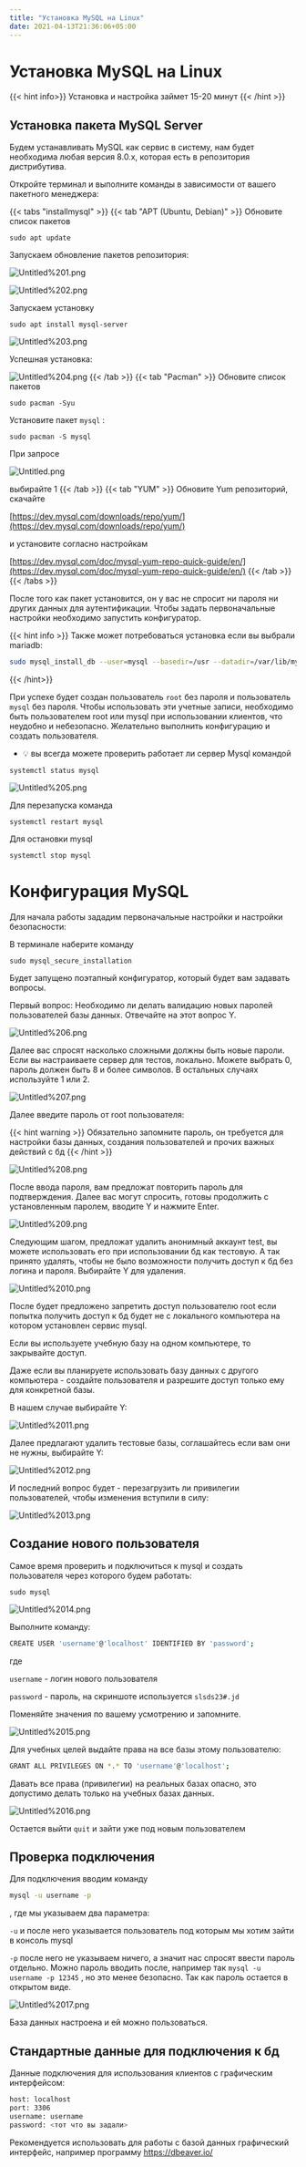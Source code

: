 ```yaml
---
title: "Установка MySQL на Linux"
date: 2021-04-13T21:36:06+05:00
---
```

# Установка MySQL на Linux

{{< hint info>}}
Установка и настройка займет 15-20 минут
{{< /hint >}}

## Установка пакета MySQL Server

Будем устанавливать MySQL как сервис в систему, нам будет необходима любая версия 8.0.x, которая есть в  репозитория дистрибутива.

Откройте терминал и выполните команды в зависимости от вашего пакетного менеджера:

{{< tabs "installmysql" >}}
{{< tab "APT (Ubuntu, Debian)" >}}
Обновите список пакетов

`sudo apt update`

Запускаем обновление пакетов репозитория:

![Untitled%201.png](Untitled%201.png)

![Untitled%202.png](Untitled%202.png)

Запускаем установку

`sudo apt install mysql-server`

![Untitled%203.png](Untitled%203.png)

Успешная установка:

![Untitled%204.png](Untitled%204.png)
{{< /tab >}}
{{< tab "Pacman" >}}
Обновите список пакетов

`sudo pacman -Syu`

Установите пакет `mysql` :

`sudo pacman -S mysql`

При запросе

![Untitled.png](Untitled.png)

выбирайте 1
{{< /tab >}}
{{< tab "YUM" >}}
Обновите Yum репозиторий, скачайте

[https://dev.mysql.com/downloads/repo/yum/](https://dev.mysql.com/downloads/repo/yum/)

и установите согласно настройкам

[https://dev.mysql.com/doc/mysql-yum-repo-quick-guide/en/](https://dev.mysql.com/doc/mysql-yum-repo-quick-guide/en/)
{{< /tab >}}
{{< /tabs >}}

После того как пакет установится, он у вас не спросит ни пароля ни других данных для аутентификации. Чтобы задать первоначальные настройки необходимо запустить конфигуратор.

{{< hint info >}}
Также может потребоваться установка если вы выбрали mariadb:

```bash
sudo mysql_install_db --user=mysql --basedir=/usr --datadir=/var/lib/mysql
```

{{< /hint>}}

При успехе будет создан пользователь `root` без пароля и пользователь `mysql` без пароля. Чтобы использовать эти учетные записи, необходимо быть пользователем root или mysql при использовании клиентов, что неудобно и небезопасно. Желательно выполнить конфигурацию и создать пользователя.

- 💡 вы всегда можете проверить работает ли сервер Mysql командой

`systemctl status mysql`

![Untitled%205.png](Untitled%205.png)

Для перезапуска команда 

`systemctl restart mysql`

Для остановки mysql

`systemctl stop mysql`

# Конфигурация MySQL

Для начала работы зададим первоначальные настройки и настройки безопасности:

В терминале наберите команду

`sudo mysql_secure_installation`

Будет запущено поэтапный конфигуратор, который будет вам задавать вопросы.

Первый вопрос: Необходимо ли делать валидацию новых паролей пользователей базы данных. Отвечайте на этот вопрос Y.

![Untitled%206.png](Untitled%206.png)

Далее вас спросят насколько сложными должны быть новые пароли. Если вы настраиваете сервер для тестов, локально. Можете выбрать 0, пароль должен быть 8 и более символов. В остальных случаях используйте 1 или 2.

![Untitled%207.png](Untitled%207.png)

Далее введите пароль от root пользователя:

{{< hint warning >}}
Обязательно запомните пароль, он требуется для настройки базы данных, создания пользователей и прочих важных действий с бд
{{< /hint >}}

![Untitled%208.png](Untitled%208.png)

После ввода пароля, вам предложат повторить пароль для подтверждения. Далее вас могут спросить, готовы продолжить с установленным паролем, вводите Y и нажмите Enter.

![Untitled%209.png](Untitled%209.png)

Следующим шагом, предложат удалить анонимный аккаунт test, вы можете использовать его при использовании бд как тестовую. А так принято удалять, чтобы не было возможности получить доступ к бд без логина и пароля. Выбирайте Y для удаления.

![Untitled%2010.png](Untitled%2010.png)

После будет предложено запретить доступ пользователю root если попытка получить доступ к бд будет не с локального компьютера на котором установлен сервис mysql. 

Если вы используете учебную базу на одном компьютере, то закрывайте доступ. 

Даже если вы планируете использовать базу данных с другого компьютера - создайте пользователя и разрешите доступ только ему для конкретной базы.

В нашем случае выбирайте Y:

![Untitled%2011.png](Untitled%2011.png)

Далее предлагают удалить тестовые базы, соглашайтесь если вам они не нужны, выбирайте Y:

![Untitled%2012.png](Untitled%2012.png)

И последний вопрос будет - перезагрузить ли привилегии пользователей, чтобы изменения вступили в силу:

![Untitled%2013.png](Untitled%2013.png)

## Создание нового пользователя

Самое время проверить и подключиться к mysql и создать пользователя через которого будем работать:

`sudo mysql`

![Untitled%2014.png](Untitled%2014.png)

Выполните команду:

```bash
CREATE USER 'username'@'localhost' IDENTIFIED BY 'password';
```

где

`username` - логин нового пользователя

`password` - пароль, на скриншоте используется `slsds23#.jd`

Поменяйте значения по вашему усмотрению и запомните.

![Untitled%2015.png](Untitled%2015.png)

Для учебных целей выдайте права на все базы этому пользователю:

```bash
GRANT ALL PRIVILEGES ON *.* TO 'username'@'localhost';
```

Давать все права (привилегии) на реальных базах опасно, это допустимо делать только на учебных базах данных.

![Untitled%2016.png](Untitled%2016.png)

Остается выйти `quit` и зайти уже под новым пользователем

## Проверка подключения

Для подключения вводим команду

```bash
mysql -u username -p
```

, где мы указываем два параметра:

`-u` и после него указывается пользователь под которым мы хотим зайти в консоль mysql

`-p` после него не указываем ничего, а значит нас спросят ввести пароль отдельно. Можно пароль вводить после, например так `mysql -u username -p 12345` , но это менее безопасно. Так как пароль остается в открытом виде.

![Untitled%2017.png](Untitled%2017.png)

База данных настроена и ей можно пользоваться.

## Стандартные данные для подключения к бд

Данные подключения для использования клиентов с графическим интерфейсом:

```bash
host: localhost
port: 3306
username: username
password: <тот что вы задали>
```

Рекомендуется использовать для работы с базой данных графический интерфейс, например программу <https://dbeaver.io/>
